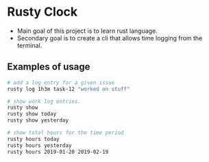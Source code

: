 # Rusty Clock

* Main goal of this project is to learn rust language. 
* Secondary goal is to create a cli that allows time logging from the terminal.


## Examples of usage

``` bash  
# add a log entry for a given issue
rusty log 1h3m task-12 "worked on stuff"

# show work log entries.
rusty show
rusty show today 
rusty show yesterday

# show total hours for the time period
rusty hours today
rusty hours yesterday
rusty hours 2019-01-20 2019-02-19
```